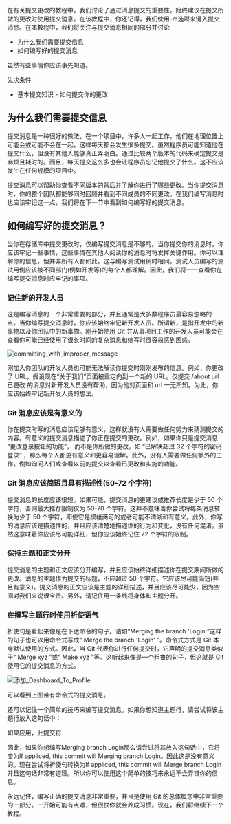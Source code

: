在有关提交更改的教程中，我们讨论了通过消息提交的重要性。始终建议在提交所做的更改时使用提交消息。在该教程中，你还记得，我们使用-m选项来键入提交消息。在本教程中，我们将关注与提交消息相同的部分并讨论

-   为什么我们需要提交信息
-   如何编写好的提交消息

虽然有些事情你应该事先知道。

先决条件

-   基本提交知识 - 如何提交你的更改

## 为什么我们需要提交信息

提交消息是一种很好的做法。在一个项目中，许多人一起工作，他们在地理位置上可能会或可能不会在一起。这样每天都会发生很多提交。虽然程序员可能知道他在提交什么，但没有其他人能够真正弄明白。通过比较两个版本的代码来确定提交是麻烦且耗时的。而且，每天提交这么多也会让程序员忘记他提交了什么。这不应该发生在任何规模的项目中。

提交消息可以帮助你查看不同版本的背后并了解你进行了哪些更改。当你提交消息时，你的整个团队都能够同时回顾并看到不同成员的不同更改。在我们编写消息时也应该牢记这一点，我们将在下一节中看到如何编写好的提交消息。

## 如何编写好的提交消息？

当你在存储库中提交更改时，仅编写提交消息是不够的。当你提交你的消息时，你应该牢记一些事情，这些事情在其他人阅读你的消息时将发挥关键作用。你可以理解你的信息，但并非所有人都如此。这与编写测试用例时相同。测试人员编写的测试用例应该被不同部门(例如开发等)的每个人都理解。因此，我们将一一查看你在编写提交消息时应牢记的事项。

### 记住新的开发人员

这是编写消息的一个非常重要的部分，并且通常是大多数程序员最容易忽略的一点。当你编写提交消息时，你应该始终牢记新开发人员。所谓新，是指开发中的新事物以及你团队中的新事物。刚开始使用 Git 并从事项目工作的开发人员可能会在查看你可能已经使用了很长时间的复杂消息和缩写时很容易感到困惑。

![committing_with_improper_message](https://www.toolsqa.com/gallery/Git/1.committing_with_improper_message.jpg)

刚加入你团队的开发人员也可能无法解读你提交时刚刚发布的信息。例如，你更改了 URL，假设现在“关于我们”页面被重定向到一个新的 URL。仅提交 /about url 已更改 的消息对新开发人员没有帮助，因为他对页面和 url 一无所知。为此，你应该始终牢记新开发人员的想法。

### Git 消息应该是有意义的

你在提交时写的消息应该足够有意义，这样就没有人需要做任何努力来猜测提交的内容。有意义的提交消息描述了你正在提交的更改。例如，如果你只是提交消息 “更改登录按钮的功能”， 而不是你所做的更改，如 “已解决超过 32 个字符的密码登录” ，那么每个人都更有意义和更容易理解。此外，没有人需要做任何额外的工作，例如询问人们或查看以前的提交以查看已更改和实施的功能。

### Git 消息应该简短且具有描述性(50-72 个字符)

提交消息的长度应该很短。如果可能，提交消息的更建议或推荐长度是少于 50 个字符，否则最大推荐限制仅为 50-70 个字符。这并不意味着你尝试将每条消息转换为少于 50 个字符，即使它是模棱两可的或者可能不清晰和有意义。此外，你写的消息应该是描述性的，并且应该清楚地描述你的行为和变化，没有任何混淆。虽然这意味着你应该尽可能详细，但你应该始终记住 72 个字符的限制。

### 保持主题和正文分开

提交消息的主题和正文应该分开编写，并且应该始终详细描述你在提交期间所做的更改。消息的主题作为提交的标题，不应超过 50 个字符。它应该尽可能简短(并且有意义)。提交消息的正文应该是主题的详细描述，并且应该尽可能少，因为空间对我们来说很宝贵。另外，请记住用一条线将身体和主题分开。

### 在撰写主题行时使用祈使语气

祈使句是看起来像是在下达命令的句子。诸如“Merging the branch 'Login'”这样的句子也可以用命令式写成“ Merge the branch 'Login' ”。命令式方式是 Git 本身默认使用的方式。因此，当 Git 代表你进行任何提交时，它声明的提交消息类似于“ Merge xyz ”或“ Make xyz ”等。这听起来像是一个粗鲁的句子，但这就是 Git 使用它的提交消息的方式。

![添加_Dashboard_To_Profile](https://www.toolsqa.com/gallery/Git/2.Add_Dashboard_To_Profile.png)

可以看到上图带有命令式的提交消息。

还可以记住一个简单的技巧来编写提交消息。如果你想知道主题行，请尝试将该主题行放入这句话中：

如果应用，此提交将 <your subject line>

因此，如果你想编写Merging branch Login那么请尝试将其放入这句话中，它将变为If appliced, this commit will Merging branch Login。因此这是没有意义的。现在尝试将祈使句转换为If appliced, this commit will Merge branch Login并且这句话非常有道理。所以你可以使用这个简单的技巧来永远不会弄错你的信息。

永远记住，编写正确的提交消息非常重要，并且是使用 Git 的总体概念中非常重要的一部分。一开始可能有点难，但很快你就会养成习惯。现在，我们将继续下一个教程。
